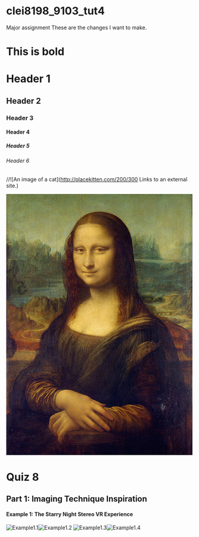 # clei8198_9103_tut4

Major assignment
These are the changes I want to make.

# This is bold

# Header 1
## Header 2
### Header 3
#### Header 4
##### Header 5
###### Header 6

//![An image of a cat](http://placekitten.com/200/300
Links to an external site.)

![The mona lisa](assets/Mona_Lisa_by_Leonardo_da_Vinci_500_x_700.jpg)

# Quiz 8
## Part 1: Imaging Technique Inspiration
#### Example 1: The Starry Night Stereo VR Experience
![Example1.1](assets/Example1.1.png)![Example1.2](assets/Example1.2.png) 
![Example1.3](assets/Example1.3.png)![Example1.4](assets/Example1.4.png) 